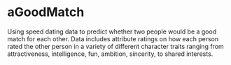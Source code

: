 # aGoodMatch
Using speed dating data to predict whether two people would be a good match for each other. Data includes attribute ratings on how each person rated the other person in a variety of different character traits ranging from attractiveness, intelligence, fun, ambition, sincerity, to shared interests.
